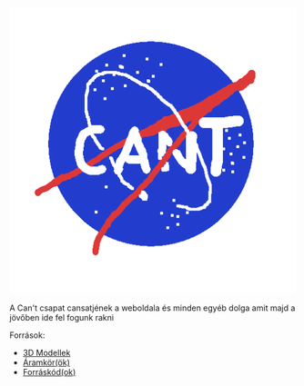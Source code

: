 ![](cant2.png)

A Can't csapat cansatjének a weboldala és minden egyéb dolga amit majd a jövőben ide fel fogunk rakni

Források:
  - [3D Modellek](https://cad.onshape.com/documents/810d1b7ce5dd0a03349cdb2e/w/b8818bd6b8dfa5dc156bec16/e/348681943ca65c2120b2fc46)
  - [Áramkör(ök)](https://oshwlab.com/samthedev32/test)
  - [Forráskód(ok)](https://github.com/samthedev32/cant-sat)
